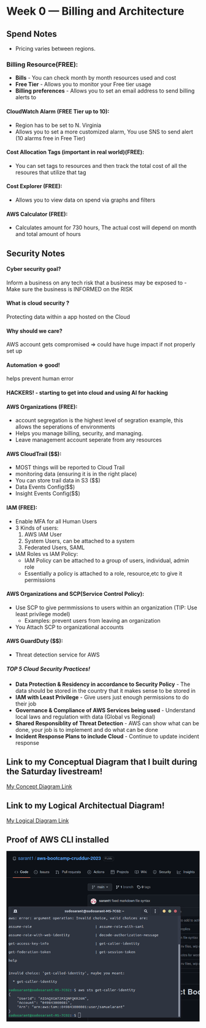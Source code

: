 # Week 0 — Billing and Architecture

## Spend Notes  

- Pricing varies between regions.
    
### Billing Resource(FREE):
-  **Bills** - You can check month by month resources used and cost
- **Free Tier** - Allows you to monitor your Free tier usage
- **Billing preferences** - Allows you to set an email address to send billing alerts to

#### CloudWatch Alarm (FREE Tier up to 10):
- Region has to be set to N. Virginia
- Allows you to set a more customized alarm, You use SNS to send alert (10 alarms free in Free Tier)
#### Cost Allocation Tags (important in real world)(FREE):
- You can set tags to resources and then track the total cost of all the resoures that utilize that tag
#### Cost Explorer (FREE):
- Allows you to  view data on spend via graphs and filters
####  AWS Calculator (FREE):
- Calculates amount for 730 hours, The actual cost will depend on month and total amount of hours



## Security Notes 

#### Cyber security goal? 
Inform a business on any tech risk that a business may be exposed to - Make sure the business is INFORMED on the RISK
#### What is cloud security ? 
Protecting data within a app hosted on the Cloud
#### Why should we care? 
AWS account gets compromised => could have huge impact if not properly set up
#### Automation => good! 
helps prevent human error
#### HACKERS! - starting to get into cloud and using AI for hacking

#### AWS Organizations (FREE):
- account segregation is the highest level of segration example, this allows the seperations of environments
- Helps you manage billing, security, and managing.
- Leave management account seperate from any resources

#### AWS CloudTrail ($$):
- MOST things will be reported to Cloud Trail
- monitoring data (ensuring it is in the right place)
- You can store trail data in S3 ($$)
- Data Events Config($$)
- Insight Events Config($$)
#### IAM (FREE):
- Enable MFA for all Human Users
- 3 Kinds of users:
    1. AWS IAM User
    2. System Users, can be attached to a system
    3. Federated Users, SAML
- IAM Roles vs IAM Policy:
    - IAM Policy can be attached to a group of users, individual, admin role
    - Essentially a policy is attached to a role, resource,etc to give it permissions

#### AWS Organizations and SCP(Service Control Policy):
- Use SCP to give permmissions to users within an organization (TIP: Use least privilege model)
    - Examples: prevent users from leaving an organization
- You Attach SCP to organizational accounts
#### AWS GuardDuty ($$):
- Threat detection service for AWS

##### TOP 5 Cloud Security Practices!
- **Data Protection & Residency in accordance to Security Policy** - The data should be stored in the country that it makes sense to be stored in
- **IAM with Least Privilege** - Give users just enough permissions to do their job
- **Governance & Compliance of AWS Services being used** - Understand local laws and regulation with data (Global vs Regional)
- **Shared Responsiblity of Threat Detection** - AWS can show what can be done, your job is to implement and do what can be done
- **Incident Response Plans to include Cloud** - Continue to update incident response




## Link to my Conceptual Diagram that I built during the Saturday livestream!

[My Concept Diagram Link](https://lucid.app/lucidchart/d98638dd-26a3-41d9-9da7-b9f6ce5c3ae7/edit?viewport_loc=-345%2C-108%2C2212%2C977%2C0_0&invitationId=inv_11a472ce-bc07-4b23-9b84-33caff3806d7)

## Link to my Logical Architectual Diagram!

[My Logical Diagram Link](https://lucid.app/lucidchart/cb278a33-5ff1-4613-af80-d545c8670e8a/edit?viewport_loc=-678%2C-1354%2C3318%2C1466%2C0_0&invitationId=inv_d5d3fa2f-31cc-435c-84b3-2b6bb0bf4616)


## Proof of AWS CLI installed

![Installing_AWS_CLI](assets/proof-of-aws-cli.png)
